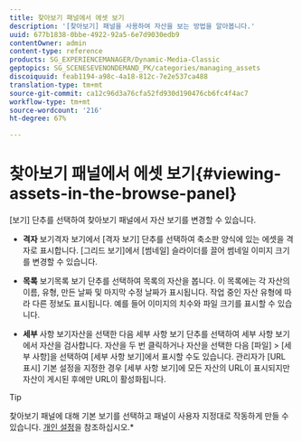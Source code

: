 ```yaml
---
title: 찾아보기 패널에서 에셋 보기
description: '[찾아보기] 패널을 사용하여 자산을 보는 방법을 알아봅니다.'
uuid: 677b1838-0bbe-4922-92a5-6e7d9030edb9
contentOwner: admin
content-type: reference
products: SG_EXPERIENCEMANAGER/Dynamic-Media-Classic
geptopics: SG_SCENESEVENONDEMAND_PK/categories/managing_assets
discoiquuid: feab1194-a98c-4a18-812c-7e2e537ca488
translation-type: tm+mt
source-git-commit: ca12c96d3a76cfa52fd930d190476cb6fc4f4ac7
workflow-type: tm+mt
source-wordcount: '216'
ht-degree: 67%

---
```



# 찾아보기 패널에서 에셋 보기{#viewing-assets-in-the-browse-panel}

[보기] 단추를 선택하여 찾아보기 패널에서 자산 보기를 변경할 수 있습니다.

* **격자**
보기격자 보기에서 [격자 보기] 단추를 선택하여 축소판 양식에 있는 에셋을 격자로 표시합니다. [그리드 보기]에서 [썸네일] 슬라이더를 끌어 썸네일 이미지 크기를 변경할 수 있습니다.

* **목록**
보기목록 보기 단추를 선택하여 목록의 자산을 봅니다. 이 목록에는 각 자산의 이름, 유형, 만든 날짜 및 마지막 수정 날짜가 표시됩니다. 작업 중인 자산 유형에 따라 다른 정보도 표시됩니다. 예를 들어 이미지의 치수와 파일 크기를 표시할 수 있습니다.

* **세부**
사항 보기자산을 선택한 다음 세부 사항 보기 단추를 선택하여 세부 사항 보기에서 자산을 검사합니다. 자산을 두 번 클릭하거나 자산을 선택한 다음 [파일] > [세부 사항]을 선택하여 [세부 사항 보기]에서 표시할 수도 있습니다. 관리자가 [URL 표시] 기본 설정을 지정한 경우 [세부 사항 보기]에 모든 자산의 URL이 표시되지만 자산이 게시된 후에만 URL이 활성화됩니다.

>[!TIP]
>
>찾아보기 패널에 대해 기본 보기를 선택하고 패널이 사용자 지정대로 작동하게 만들 수 있습니다. [개인 설정](personal-setup.md#personal_setup)을 참조하십시오.*
